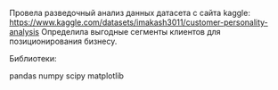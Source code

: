 Провела разведочный анализ данных датасета с сайта kaggle: https://www.kaggle.com/datasets/imakash3011/customer-personality-analysis Определила выгодные сегменты клиентов для позиционирования бизнесу.

Библиотеки:

pandas
numpy
scipy
matplotlib

